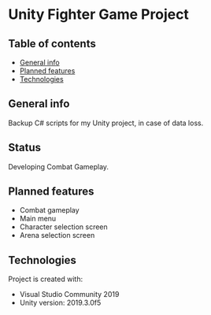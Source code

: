 # Unity Fighter Game Project
## Table of contents
* [General info](#general-info)
* [Planned features](#planned-features)
* [Technologies](#technologies)

## General info
Backup C# scripts for my Unity project, in case of data loss.

## Status
Developing Combat Gameplay.

## Planned features
* Combat gameplay
* Main menu
* Character selection screen
* Arena selection screen

## Technologies
Project is created with:
* Visual Studio Community 2019
* Unity version: 2019.3.0f5
